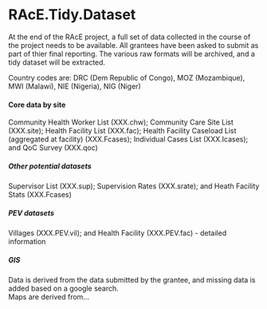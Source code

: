 # RAcE.Tidy.Dataset
At the end of the RAcE project, a full set of data collected in the course of the project needs to be available.  All grantees have been asked to submit as part of thier final reporting.  The various raw formats will be archived, and a tidy dataset will be extracted.  



Country codes are: DRC (Dem Republic of Congo), MOZ (Mozambique), MWI (Malawi), NIE (Nigeria), NIG (Niger)

#### Core data by site
  Community Health Worker List (XXX.chw); 
  Community Care Site List (XXX.site); 
  Health Facility List (XXX.fac); 
  Health Facility Caseload List (aggregated at facility) (XXX.Fcases); 
  Individual Cases List (XXX.Icases); and
  QoC Survey (XXX.qoc)

##### Other potential datasets
  Supervisor List (XXX.sup); 
  Supervision Rates (XXX.srate); and
  Heath Facility Stats (XXX.Fcases)

##### PEV datasets
  Villages (XXX.PEV.vil); and 
  Health Facility (XXX.PEV.fac) - detailed information

##### GIS 
Data is derived from the data submitted by the grantee, and missing data is added based on a google search.   
Maps are derived from... 
